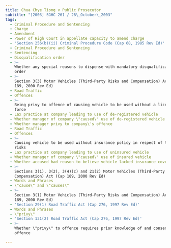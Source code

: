 ```yaml
---
title: Chua Chye Tiong v Public Prosecutor
subtitle: "[2003] SGHC 261 / 28\_October\_2003"
tags:
  - Criminal Procedure and Sentencing
  - Charge
  - Amendment
  - Power of High Court in appellate capacity to amend charge
  - 'Section 256(b)(ii) Criminal Procedure Code (Cap 68, 1985 Rev Ed)'
  - Criminal Procedure and Sentencing
  - Sentencing
  - Disqualification order
  - >-
    Whether any special reasons to dispense with mandatory disqualification
    order
  - >-
    Section 3(3) Motor Vehicles (Third-Party Risks and Compensation) Act (Cap
    189, 2000 Rev Ed)
  - Road Traffic
  - Offences
  - >-
    Being privy to offence of causing vehicle to be used without a licence in
    force
  - Lax practice at company leading to use of de-registered vehicle
  - Whether manager of company \"caused\" use of de-registered vehicle
  - Whether manager privy to company\'s offence
  - Road Traffic
  - Offences
  - >-
    Causing vehicle to be used without insurance policy in respect of thirdparty
    risks
  - Lax practice at company leading to use of uninsured vehicle
  - Whether manager of company \"caused\" use of insured vehicle
  - Whether accused had reason to believe vehicle lacked insurance coverage
  - >-
    Sections 3(1), 3(2), 3(4)(c) and 21(2) Motor Vehicles (Third-Party Risks and
    Compensation) Act (Cap 189, 2000 Rev Ed)
  - Words and Phrases
  - \"cause\" and \"causes\"
  - >-
    Section 3(1) Motor Vehicles (Third-Party Risks and Compensation) Act (Cap
    189, 2000 Rev Ed)
  - 'Section 29(1) Road Traffic Act (Cap 276, 1997 Rev Ed)'
  - Words and Phrases
  - \"privy\"
  - 'Section 131(2) Road Traffic Act (Cap 276, 1997 Rev Ed)'
  - >-
    Whether \"privy\" to offence requires prior knowledge of and consent to
    offence

---
```


